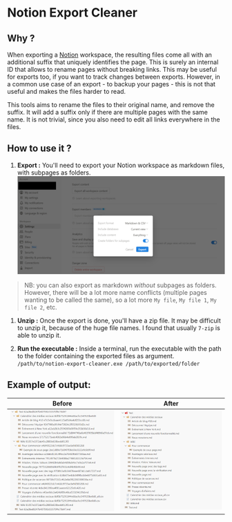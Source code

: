 # Notion Export Cleaner

## Why ?

When exporting a [Notion](https://www.notion.so/) workspace, the resulting files come all with an additional suffix that uniquely identifies the page.
This is surely an internal ID that allows to rename pages without breaking links.
This may be useful for exports too, if you want to track changes between exports.
However, in a common use case of an export - to backup your pages - this is not that useful and makes the files harder to read.

This tools aims to rename the files to their original name, and remove the suffix.
It will add a suffix only if there are multiple pages with the same name.
It is not trivial, since you also need to edit all links everywhere in the files.

## How to use it ?

1. **Export :**
   You'll need to export your Notion workspace as markdown files, with subpages as folders.
![export settings](./doc/export_settings.png)
> NB: you can also export as markdown _without_ subpages as folders. However, there will be a lot more name conflicts (multiple pages wanting to be called the same), so a lot more `My file`, `My file 1`, `My file 2`, etc.

1. **Unzip :**
   Once the export is done, you'll have a zip file. It may be difficult to unzip it, because of the huge file names. I found that usually `7-zip` is able to unzip it.

2. **Run the executable :**
   Inside a terminal, run the executable with the path to the folder containing the exported files as argument.
   `/path/to/notion-export-cleaner.exe /path/to/exported/folder`

## Example of output:

| Before | After  |
| ------ | ------ |
| ![before](./doc/file_tree_before.png) | ![after](./doc/file_tree_after.png) |